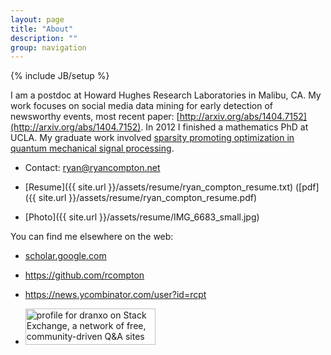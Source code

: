 ```yaml
---
layout: page
title: "About"
description: ""
group: navigation
---
```

{% include JB/setup %}

I am a postdoc at Howard Hughes Research Laboratories in Malibu, CA. My work focuses on social media data mining for early detection of newsworthy events, most recent paper: [http://arxiv.org/abs/1404.7152](http://arxiv.org/abs/1404.7152). In 2012 I finished a mathematics PhD at UCLA. My graduate work involved [sparsity promoting optimization in quantum mechanical signal processing](http://code.google.com/p/typingstuff/downloads/list).

+ Contact: <ryan@ryancompton.net>

+ [Resume]({{ site.url }}/assets/resume/ryan_compton_resume.txt)  ([pdf]({{ site.url }}/assets/resume/ryan_compton_resume.pdf)

+ [Photo]({{ site.url }}/assets/resume/IMG_6683_small.jpg)


You can find me elsewhere on the web:

+ [scholar.google.com](http://scholar.google.com/citations?user=YcJNT5AAAAAJ&hl=en)

+ <https://github.com/rcompton>

+ <https://news.ycombinator.com/user?id=rcpt>

+ <a href="http://stackexchange.com/users/186936/dranxo"><img src="http://stackexchange.com/users/flair/186936.png?theme=dark" width="208" height="58" alt="profile for dranxo on Stack Exchange, a network of free, community-driven Q&amp;A sites" title="profile for dranxo on Stack Exchange, a network of free, community-driven Q&amp;A sites" /></a>
